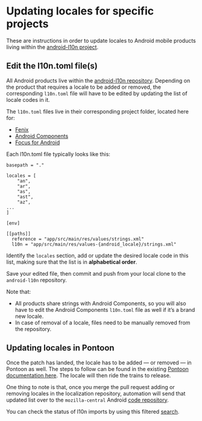 # Updating locales for specific projects

These are instructions in order to update locales to Android mobile products living within the [android-l10n project](https://github.com/mozilla-l10n/android-l10n/).

## Edit the l10n.toml file(s)

All Android products live within the [android-l10n repository](https://github.com/mozilla-l10n/android-l10n/). Depending on the product that requires a locale to be added or removed, the corresponding `l10n.toml` file will have to be edited by updating the list of locale codes in it.

The `l10n.toml` files live in their corresponding project folder, located here for:
* [Fenix](https://github.com/mozilla-l10n/android-l10n/blob/master/mozilla-mobile/fenix/l10n.toml)
* [Android Components](https://github.com/mozilla-l10n/android-l10n/blob/master/mozilla-mobile/android-components/l10n.toml)
* [Focus for Android](https://github.com/mozilla-l10n/android-l10n/blob/master/mozilla-mobile/focus-android/l10n.toml)

Each l10n.toml file typically looks like this:

```
basepath = "."

locales = [
    "an",
    "ar",
    "as",
    "ast",
    "az",
...
]

[env]

[[paths]]
  reference = "app/src/main/res/values/strings.xml"
  l10n = "app/src/main/res/values-{android_locale}/strings.xml"
```

Identify the `locales` section, add or update the desired locale code in this list, making sure that the list is in **alphabetical order**.

Save your edited file, then commit and push from your local clone to the `android-l10n` repository.

Note that:
* All products share strings with Android Components, so you will also have to edit the Android Components `l10n.toml` file as well if it’s a brand new locale.
* In case of removal of a locale, files need to be manually removed from the repository.

## Updating locales in Pontoon

Once the patch has landed, the locale has to be added — or removed — in Pontoon as well. The steps to follow can be found in the existing [Pontoon documentation here](https://github.com/mozilla-l10n/documentation/blob/main/src/tools/pontoon/adding_new_locale.md). The locale will then ride the trains to release.

One thing to note is that, once you merge the pull request adding or removing locales in the localization repository, automation will send that updated list over to the `mozilla-central` Android [code repository](https://hg.mozilla.org/mozilla-central/file/tip/mobile/android/).

You can check the status of l10n imports by using this filtered [search](https://hg.mozilla.org/mozilla-central/log?rev=Import+translations+from+android-l10n).